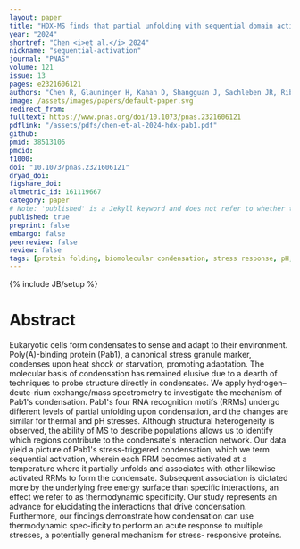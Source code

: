 ```yaml
---
layout: paper
title: "HDX-MS finds that partial unfolding with sequential domain activation controls condensation of a cellular stress marker"
year: "2024"
shortref: "Chen <i>et al.</i> 2024"
nickname: "sequential-activation"
journal: "PNAS"
volume: 121
issue: 13
pages: e2321606121
authors: "Chen R, Glauninger H, Kahan D, Shangguan J, Sachleben JR, Riback JA, Drummond DA, Sosnick TR"
image: /assets/images/papers/default-paper.svg
redirect_from: 
fulltext: https://www.pnas.org/doi/10.1073/pnas.2321606121
pdflink: "/assets/pdfs/chen-et-al-2024-hdx-pab1.pdf"
github: 
pmid: 38513106
pmcid: 
f1000: 
doi: "10.1073/pnas.2321606121"
dryad_doi: 
figshare_doi: 
altmetric_id: 161119667
category: paper
# Note: 'published' is a Jekyll keyword and does not refer to whether the paper is published, but rather to whether this Markdown should be part of the rendered site.
published: true
preprint: false
embargo: false	
peerreview: false
review: false
tags: [protein folding, biomolecular condensation, stress response, pH, heat shock]
---
```

{% include JB/setup %}

# Abstract 

Eukaryotic cells form condensates to sense and adapt to their environment. Poly(A)-binding protein (Pab1), a canonical stress granule marker, condenses upon heat shock or starvation, promoting adaptation. The molecular basis of condensation has remained elusive due to a dearth of techniques to probe structure directly in condensates. We apply hydrogen–deute-rium exchange/mass spectrometry to investigate the mechanism of Pab1's condensation. Pab1's four RNA recognition motifs (RRMs) undergo different levels of partial unfolding upon condensation, and the changes are similar for thermal and pH stresses. Although structural heterogeneity is observed, the ability of MS to describe populations allows us to identify which regions contribute to the condensate's interaction network. Our data yield a picture of Pab1's stress-triggered condensation, which we term sequential activation, wherein each RRM becomes activated at a temperature where it partially unfolds and associates with other likewise activated RRMs to form the condensate. Subsequent association is dictated more by the underlying free energy surface than specific interactions, an effect we refer to as thermodynamic specificity. Our study represents an advance for elucidating the interactions that drive condensation. Furthermore, our findings demonstrate how condensation can use thermodynamic spec-ificity to perform an acute response to multiple stresses, a potentially general mechanism for stress- responsive proteins.
